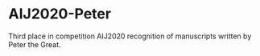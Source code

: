 # AIJ2020-Peter
 Third place in competition AIJ2020 recognition of manuscripts written by Peter the Great.
